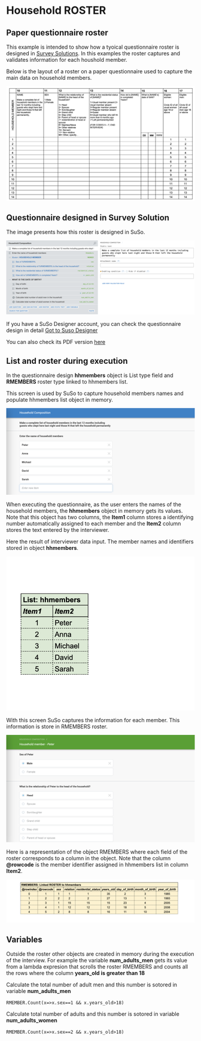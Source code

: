# Household ROSTER

## Paper questionnaire roster
This example is intended to show how a tyoical questionnaire roster is designed in [Survey Solutions](https://mysurvey.solutions/). In this examples the roster captures and validates information for each houshold member.

Below is the layout of a roster on a paper questionnaire  used to capture the main data on household members.

![Paper questionnaire ROSTER](ht/../images/E1.paperform.jpg)
 
## Questionnaire designed in Survey Solution
The image presents how this roster is designed in SuSo.

![](ht../../images/E1.suso.design.jpg)

If you have a SuSo Designer account, you can check the questionnaire design in detail [Got to Suso Designer](https://webtester.mysurvey.solutions/WebTester/Interview/ca6d1e51427945738f2189e69c25b65d/Section/7fa7e4e509e9cf60f8139c9879a456cc_1)

You can also check its PDF version [here](/pdf/SSBE-HouseholdROSTER.pdf)

## List and roster during execution

In the questionnaire design **hhmembers** object is List type field and **RMEMBERS** roster type linked to hhmembers list. 

This screen is used by SuSo to capture household members names and populate hhmembers list object in memory.

![](ht/../images/E1.suso.hhmemebers.jpg)

When executing the questionnaire, as the user enters the names of the household members, the **hhmembers** object in memory gets its values. Note that this object has two columns, the **Item1** column stores a identifying number automatically assigned to each member and the **Item2** column stores the text entered by the interviewer.

Here the result of interviewer data input. The member names and identifiers stored in object **hhmembers**.

![](ht/../images/E1.mem.hhmembers.jpg)

With this screen SuSo captures the information for each member. This information is store in RMEMBERS roster.

![](ht/../images/E1.suso.RMEMBERS.jpg)

Here is a representation of the object RMEMBERS where  each field of the roster corresponds to a column in the object. Note that the column **@rowcode** is the member identifier assigned in hhmembers list in column **Item2**.

![](ht/../images/E1.mem.RMEMBERS.jpg)

## Variables 

Outside the roster other objects are created in memory during the execution of the interview. For example the variable **num_adults_men**  gets its value from a lambda expresion that scrolls the roster RMEMBERS and counts all the rows where the column **years_old is greater than 18**

Calculate the total number of adult men and this number is sotored in variable **num_adults_men**
```
RMEMBER.Count(x=>x.sex==1 && x.years_old>18)
```

Calculate total number of adults and this number is sotored in variable **num_adults_women**
```
RMEMBER.Count(x=>x.sex==2 && x.years_old>18)
```
